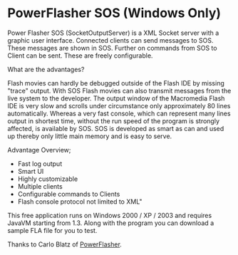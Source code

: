 # PowerFlasher SOS (Windows Only)

Power Flasher SOS (SocketOutputServer) is a XML Socket server with a graphic user interface. Connected clients can send messages to SOS. These messages are shown in SOS. Further on commands from SOS to Client can be sent. These are freely configurable.

What are the advantages?

Flash movies can hardly be debugged outside of the Flash IDE by missing "trace" output. With SOS Flash movies can also transmit messages from the live system to the developer. The output window of the Macromedia Flash IDE is very slow and scrolls under circumstance only approximately 80 lines automatically. Whereas a very fast console, which can represent many lines output in shortest time, without the run speed of the program is strongly affected, is available by SOS. SOS is developed as smart as can and used up thereby only little main memory and is easy to serve.

Advantage Overview;

- Fast log output
- Smart UI
- Highly customizable
- Multiple clients
- Configurable commands to Clients
- Flash console protocol not limited to XML"

This free application runs on Windows 2000 / XP / 2003 and requires JavaVM starting from 1.3.
Along with the program you can download a sample FLA file for you to test.

Thanks to Carlo Blatz of [PowerFlasher](http://www.powerflasher.de/).